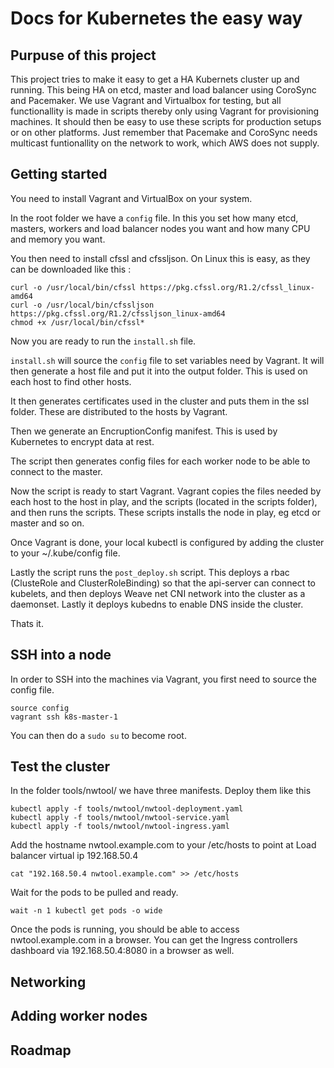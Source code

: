 # Docs for Kubernetes the easy way

## Purpuse of this project
This project tries to make it easy to get a HA Kubernets cluster up and running. This being HA on etcd, master and load balancer using CoroSync and Pacemaker. We use Vagrant and Virtualbox for testing, but all functionallity is made in scripts thereby only using Vagrant for provisioning machines. It should then be easy to use these scripts for production setups or on other platforms. Just remember that Pacemake and CoroSync needs multicast funtionallity on the network to work, which AWS does not supply.

## Getting started
You need to install Vagrant and VirtualBox on your system. 

In the root folder we have a ```config``` file. In this you set how many etcd, masters, workers and load balancer nodes you want and how many CPU and memory you want.

You then need to install cfssl and cfssljson. On Linux this is easy, as they can be downloaded like this :

```
curl -o /usr/local/bin/cfssl https://pkg.cfssl.org/R1.2/cfssl_linux-amd64
curl -o /usr/local/bin/cfssljson https://pkg.cfssl.org/R1.2/cfssljson_linux-amd64
chmod +x /usr/local/bin/cfssl*
```

Now you are ready to run the ```install.sh``` file. 

```install.sh``` will source the ```config``` file to set variables need by Vagrant.
It will then generate a host file and put it into the output folder. This is used on each host to find other hosts.

It then generates certificates used in the cluster and puts them in the ssl folder. These are distributed to the hosts by Vagrant.

Then we generate an EncruptionConfig manifest. This is used by Kubernetes to encrypt data at rest.

The script then generates config files for each worker node to be able to connect to the master.

Now the script is ready to start Vagrant. Vagrant copies the files needed by each host to the host in play, and the scripts (located in the scripts folder), and then runs the scripts. These scripts installs the node in play, eg etcd or master and so on.

Once Vagrant is done, your local kubectl is configured by adding the cluster to your ~/.kube/config file.

Lastly the script runs the ```post_deploy.sh``` script. This deploys a rbac (ClusteRole and ClusterRoleBinding) so that the api-server can connect to kubelets, and then deploys Weave net CNI network into the cluster as a daemonset. Lastly it deploys kubedns to enable DNS inside the cluster.

Thats it.

## SSH into a node
In order to SSH into the machines via Vagrant, you first need to source the config file.

```
source config
vagrant ssh k8s-master-1
```
You can then do a ```sudo su``` to become root.

## Test the cluster
In the folder tools/nwtool/ we have three manifests. Deploy them like this 
```
kubectl apply -f tools/nwtool/nwtool-deployment.yaml
kubectl apply -f tools/nwtool/nwtool-service.yaml
kubectl apply -f tools/nwtool/nwtool-ingress.yaml
```

Add the hostname nwtool.example.com to your /etc/hosts to point at Load balancer virtual ip 192.168.50.4
```
cat "192.168.50.4 nwtool.example.com" >> /etc/hosts
```

Wait for the pods to be pulled and ready.
```
wait -n 1 kubectl get pods -o wide
```

Once the pods is running, you should be able to access nwtool.example.com in a browser.
You can get the Ingress controllers dashboard via 192.168.50.4:8080 in a browser as well.

## Networking

## Adding worker nodes

## Roadmap

